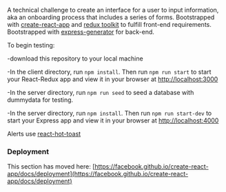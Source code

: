 A technical challenge to create an interface for a user to input information, aka an onboarding process that includes a series of forms. Bootstrapped with [create-react-app](https://github.com/facebook/create-react-app) and [redux toolkit](https://redux-toolkit.js.org/) to fulfill front-end requirements. Bootstrapped with [express-generator](https://github.com/expressjs/generator) for back-end.

To begin testing:

-download this repository to your local machine

-In the client directory, run `npm install`. Then run `npm run start` to start your React-Redux app and view it in your browser at [http://localhost:3000](http://localhost:3000)

-In the server directory, run `npm run seed` to seed a database with dummydata for testing.

-In the server directory, run `npm install`. Then run `npm run start-dev` to start your Express app and view it in your browser at [http://localhost:4000](http://localhost:4000)

Alerts use [react-hot-toast](https://react-hot-toast.com/docs)

### Deployment

This section has moved here: [https://facebook.github.io/create-react-app/docs/deployment](https://facebook.github.io/create-react-app/docs/deployment)
